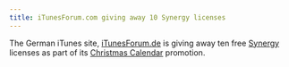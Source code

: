 ```yaml
---
title: iTunesForum.com giving away 10 Synergy licenses
---
```


The German iTunes site, [iTunesForum.de](http://iTunesForum.de/) is giving away ten free [Synergy](http://www.wincent.com/a/products/synergy-classic/) licenses as part of its [Christmas Calendar](http://www.itunesforum.de/advent.php) promotion.

